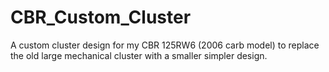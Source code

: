 # CBR_Custom_Cluster
A custom cluster design for my CBR 125RW6 (2006 carb model) to replace the old large mechanical cluster with a smaller simpler design.
